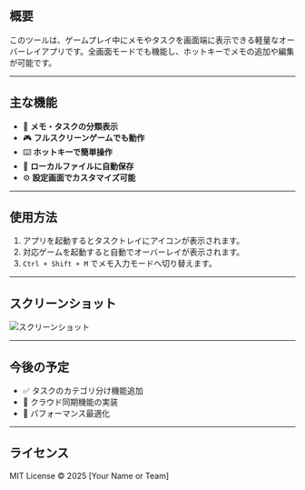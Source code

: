 ## 概要

このツールは、ゲームプレイ中にメモやタスクを画面端に表示できる軽量なオーバーレイアプリです。全画面モードでも機能し、ホットキーでメモの追加や編集が可能です。

---

## 主な機能

- 📝 **メモ・タスクの分類表示**
- 🎮 **フルスクリーンゲームでも動作**
- ⌨️ **ホットキーで簡単操作**
- 💾 **ローカルファイルに自動保存**
- ⚙️ **設定画面でカスタマイズ可能**

---

## 使用方法

1. アプリを起動するとタスクトレイにアイコンが表示されます。
2. 対応ゲームを起動すると自動でオーバーレイが表示されます。
3. `Ctrl + Shift + M` でメモ入力モードへ切り替えます。

---

## スクリーンショット

![スクリーンショット](../assets/images/tool-a-preview.png)

---

## 今後の予定

- ✅ タスクのカテゴリ分け機能追加
- 🚧 クラウド同期機能の実装
- 🚀 パフォーマンス最適化

---

## ライセンス

MIT License © 2025 [Your Name or Team]